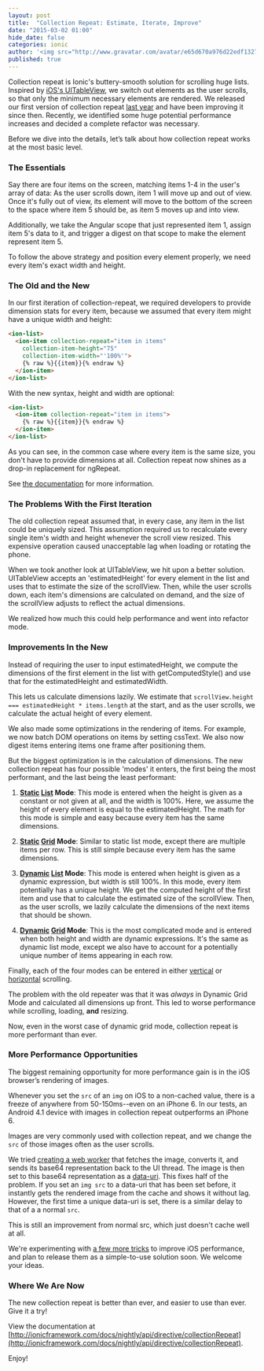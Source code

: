 ```yaml
--- 
layout: post
title:  "Collection Repeat: Estimate, Iterate, Improve"
date: "2015-03-02 01:00"
hide_date: false
categories: ionic
author: '<img src="http://www.gravatar.com/avatar/e65d670a976d22edf1327b9519556a9e?s=128" class="author-icon"><a href="http://twitter.com/andrewtjoslin" target="_blank">@andrewtjoslin</a>'
published: true
---
```


Collection repeat is Ionic's buttery-smooth solution for scrolling huge lists. Inspired by [iOS's UITableView](https://developer.apple.com/library/prerelease/ios/documentation/UIKit/Reference/UITableViewDelegate_Protocol/index.html), we switch out elements as the user scrolls, so that only the minimum necessary elements are rendered. We released our first version of collection repeat [last year](http://ionicframework.com/blog/collection-repeat/) and have been improving it since then. Recently, we identified some huge potential performance increases and decided a complete refactor was necessary.

Before we dive into the details, let’s talk about how collection repeat works at the most basic level.

### The Essentials

Say there are four items on the screen, matching items 1-4 in the user's array of data: As the user scrolls down, item 1 will move up and out of view. Once it's fully out of view, its element will move to the bottom of the screen to the space where item 5 should be, as item 5 moves up and into view.

Additionally, we take the Angular scope that just represented item 1, assign item 5's data to it, and trigger a digest on that scope to make the element represent item 5.

To follow the above strategy and position every element properly, we need every item's exact width and height.

### The Old and the New

In our first iteration of collection-repeat, we required developers to provide dimension stats for every item, because we assumed that every item might have a unique width and height:

```html
<ion-list>
  <ion-item collection-repeat="item in items"
    collection-item-height="75"
    collection-item-width="'100%'">
    {% raw %}{{item}}{% endraw %}
  </ion-item>
</ion-list>
```

With the new syntax, height and width are optional:

```html
<ion-list>
  <ion-item collection-repeat="item in items">
    {% raw %}{{item}}{% endraw %}
  </ion-item>
</ion-list>
```

As you can see, in the common case where every item is the same size, you don't have to provide dimensions at all. Collection repeat now shines as a drop-in replacement for ngRepeat.

See [the documentation](http://ionicframework.com/docs/nightly/api/directive/collectionRepeat) for more information.

### The Problems With the First Iteration

The old collection repeat assumed that, in every case, any item in the list could be uniquely sized. This assumption required us to recalculate every single item's width and height whenever the scroll view resized. This expensive operation caused unacceptable lag when loading or rotating the phone.

When we took another look at UITableView, we hit upon a better solution. UITableView accepts an 'estimatedHeight' for every element in the list and uses that to estimate the size of the scrollView. Then, while the user scrolls down, each item's dimensions are calculated on demand, and the size of the scrollView adjusts to reflect the actual dimensions.

We realized how much this could help performance and went into refactor mode.

### Improvements In the New

Instead of requiring the user to input estimatedHeight, we compute the dimensions of the first element in the list with getComputedStyle() and use that for the estimatedHeight and estimatedWidth.

This lets us calculate dimensions lazily. We estimate that `scrollView.height === estimatedHeight * items.length` at the start, and as the user scrolls, we calculate the actual height of every element.

We also made some optimizations in the rendering of items. For example, we now batch DOM operations on items by setting cssText. We also now digest items entering items one frame after positioning them.

But the biggest optimization is in the calculation of dimensions. The new collection repeat has four possible 'modes' it enters, the first being the most performant, and the last being the least performant:

1. **[Static](https://github.com/driftyco/ionic/blob/864b46aa818c3a230e77225ab704c16acbc93ac5/js/angular/directive/collectionRepeat.js#L731-L759) [List](https://github.com/driftyco/ionic/blob/864b46aa818c3a230e77225ab704c16acbc93ac5/js/angular/directive/collectionRepeat.js#L719-L729) Mode**: This mode is entered when the height is given as a constant or not given at all, and the width is 100%. Here, we assume the height of every element is equal to the estimatedHeight. The math for this mode is simple and easy because every item has the same dimensions.

2. **[Static](https://github.com/driftyco/ionic/blob/864b46aa818c3a230e77225ab704c16acbc93ac5/js/angular/directive/collectionRepeat.js#L731-L759) [Grid](https://github.com/driftyco/ionic/blob/864b46aa818c3a230e77225ab704c16acbc93ac5/js/angular/directive/collectionRepeat.js#L706-L717) Mode**: Similar to static list mode, except there are multiple items per row. This is still simple because every item has the same dimensions.

3. **[Dynamic](https://github.com/driftyco/ionic/blob/864b46aa818c3a230e77225ab704c16acbc93ac5/js/angular/directive/collectionRepeat.js#L761-L917) [List](https://github.com/driftyco/ionic/blob/864b46aa818c3a230e77225ab704c16acbc93ac5/js/angular/directive/collectionRepeat.js#L719-L729) Mode**: This mode is entered when height is given as a dynamic expression, but width is still 100%. In this mode, every item potentially has a unique height. We get the computed height of the first item and use that to calculate the estimated size of the scrollView. Then, as the user scrolls, we lazily calculate the dimensions of the next items that should be shown.

4. **[Dynamic](https://github.com/driftyco/ionic/blob/864b46aa818c3a230e77225ab704c16acbc93ac5/js/angular/directive/collectionRepeat.js#L761-L917) [Grid](https://github.com/driftyco/ionic/blob/864b46aa818c3a230e77225ab704c16acbc93ac5/js/angular/directive/collectionRepeat.js#L706-L717) Mode**: This is the most complicated mode and is entered when both height and width are dynamic expressions. It's the same as dynamic list mode, except we also have to account for a potentially unique number of items appearing in each row.

Finally, each of the four modes can be entered in either [vertical](https://github.com/driftyco/ionic/blob/864b46aa818c3a230e77225ab704c16acbc93ac5/js/angular/directive/collectionRepeat.js#L665-L684) or [horizontal](https://github.com/driftyco/ionic/blob/864b46aa818c3a230e77225ab704c16acbc93ac5/js/angular/directive/collectionRepeat.js#L684-L704) scrolling.

The problem with the old repeater was that it was *always* in Dynamic Grid Mode and calculated all dimensions up front. This led to worse performance while scrolling, loading, **and** resizing.

Now, even in the worst case of dynamic grid mode, collection repeat is more performant than ever.

### More Performance Opportunities

The biggest remaining opportunity for more performance gain is in the iOS browser’s rendering of images.

Whenever you set the `src` of an `img` on iOS to a non-cached value, there is a freeze of anywhere from 50-150ms--even on an iPhone 6. In our tests, an Android 4.1 device with images in collection repeat outperforms an iPhone 6.

Images are very commonly used with collection repeat, and we change the `src` of those images often as the user scrolls.

We tried [creating a web worker](https://github.com/driftyco/ionic/blob/e18e30fce379875c78e51fb6bf1445d9419153ce/js/workers/binaryToBase64.js) that fetches the image, converts it, and sends its base64 representation back to the UI thread. The image is then set to this base64 representation as a [data-uri](https://css-tricks.com/data-uris/). This fixes half of the problem. If you set an `img src` to a data-uri that has been set before, it instantly gets the rendered image from the cache and shows it without lag. However, the first time a unique data-uri is set, there is a similar delay to that of a a normal `src`.

This is still an improvement from normal src, which just doesn't cache well at all.

We're experimenting with [a few more tricks](https://github.com/driftyco/ionic/issues/3194) to improve iOS performance, and plan to release them as a simple-to-use solution soon. We welcome your ideas.

### Where We Are Now

The new collection repeat is better than ever, and easier to use than ever. Give it a try!

View the documentation at [http://ionicframework.com/docs/nightly/api/directive/collectionRepeat](http://ionicframework.com/docs/nightly/api/directive/collectionRepeat).

Enjoy!




